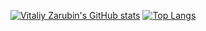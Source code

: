 [![Vitaliy Zarubin's GitHub stats](https://github-readme-stats.vercel.app/api?username=keygenqt&hide=prs&show_icons=true&theme=dracula)](https://github.com/keygenqt?tab=repositories)
[![Top Langs](https://github-readme-stats.vercel.app/api/top-langs/?username=keygenqt&layout=compact&theme=dracula)](https://github.com/keygenqt?tab=repositories)


